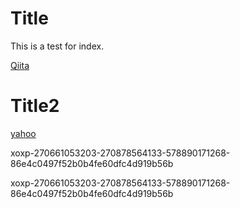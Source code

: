 
# Title

This is a test for index.

[Qiita](./index2.md "Qiita")

# Title2

[yahoo](http://www.yahoo.co.jp "yahoo")

xoxp-270661053203-270878564133-578890171268-86e4c0497f52b0b4fe60dfc4d919b56b


xoxp-270661053203-270878564133-578890171268-86e4c0497f52b0b4fe60dfc4d919b56b
